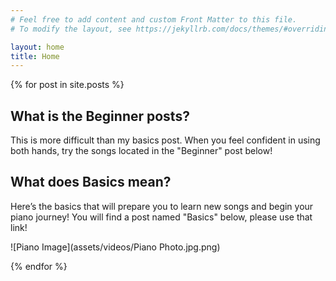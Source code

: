 ```yaml
---
# Feel free to add content and custom Front Matter to this file.
# To modify the layout, see https://jekyllrb.com/docs/themes/#overriding-theme-defaults

layout: home
title: Home
---
```


{% for post in site.posts %}
<div class="posts">
  <h2><a>What is the Beginner posts?</a></h2>
  <p>This is more difficult than my basics post. When you feel confident in using both hands, try the songs located in the "Beginner" post below!</p>
</div>

<div class="posts">
  <h2><a>What does Basics mean?</a></h2>
  <p>Here’s the basics that will prepare you to learn new songs and begin your piano journey! You will find a post named "Basics" below, please use that link!</p>
</div>


![Piano Image](assets/videos/Piano Photo.jpg.png)


{% endfor %}




